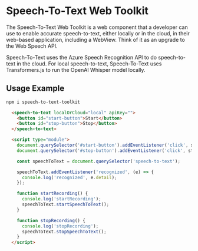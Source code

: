 # Speech-To-Text Web Toolkit

The Speech-To-Text Web Toolkit is a web component that a developer can use to enable accurate speech-to-text, either locally or in the cloud, in their web-based application, including a WebView. Think of it as an upgrade to the Web Speech API.

Speech-To-Text uses the Azure Speech Recognition API to do speech-to-text in the cloud. For local speech-to-text, Speech-To-Text uses Transformers.js to run the OpenAI Whisper model locally. 

## Usage Example

```bash
npm i speech-to-text-toolkit
```

```html
  <speech-to-text localOrCloud="local" apiKey="">
    <button id="start-button">Start</button>
    <button id="stop-button">Stop</button>
  </speech-to-text>

  <script type="module">
    document.querySelector('#start-button').addEventListener('click', startRecording);
    document.querySelector('#stop-button').addEventListener('click', stopRecording);

    const speechToText = document.querySelector('speech-to-text');

    speechToText.addEventListener('recognized', (e) => {
      console.log('recognized', e.detail);
    });

    function startRecording() {
      console.log('startRecording');
      speechToText.startSpeechToText();
    }

    function stopRecording() {
      console.log('stopRecording');
      speechToText.stopSpeechToText();
    }
  </script>
```